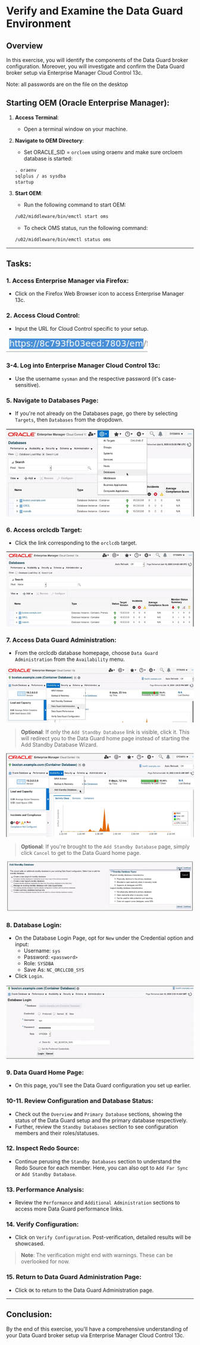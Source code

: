 # Verify and Examine the Data Guard Environment

## Overview

In this exercise, you will identify the components of the Data Guard broker configuration. Moreover, you will investigate and confirm the Data Guard broker setup via Enterprise Manager Cloud Control 13c.

Note:  all passwords are on the file on the desktop


## Starting OEM (Oracle Enterprise Manager):

1. **Access Terminal**:
   - Open a terminal window on your machine.
   
2. **Navigate to OEM Directory**:
   - Set ORACLE_SID = `orcloem` using oraenv and make sure orcloem database is started:

   ```
   . oraenv
   sqlplus / as sysdba
   startup
   ```

3. **Start OEM**:
   - Run the following command to start OEM:

   ```bash
   /u02/middleware/bin/emctl start oms
   ```

   - To check OMS status, run the following command:

   ```bash
   /u02/middleware/bin/emctl status oms
   ```

---

## Tasks:

### 1. **Access Enterprise Manager via Firefox**:
   - Click on the Firefox Web Browser icon to access Enterprise Manager 13c.

### 2. **Access Cloud Control**:
   - Input the URL for Cloud Control specific to your setup.

![](./images/e1.png)

### 3-4. **Log into Enterprise Manager Cloud Control 13c**:
   - Use the username `sysman` and the respective password (it's case-sensitive).

### 5. **Navigate to Databases Page**:
   - If you're not already on the Databases page, go there by selecting `Targets`, then `Databases` from the dropdown.

![](./images/e2.png)

### 6. **Access orclcdb Target**:
   - Click the link corresponding to the `orclcdb` target.

![](./images/e3.png)

### 7. **Access Data Guard Administration**:
   - From the orclcdb database homepage, choose `Data Guard Administration` from the `Availability` menu.


![](./images/e4.png)

> **Optional**: If only the `Add Standby Database` link is visible, click it. This will redirect you to the Data Guard home page instead of starting the Add Standby Database Wizard. 

![](./images/e5.png)

> **Optional**: If you're brought to the `Add Standby Database` page, simply click `Cancel` to get to the Data Guard home page.

![](./images/e6.png)

### 8. **Database Login**:
   - On the Database Login Page, opt for `New` under the Credential option and input:
     - Username: `sys`
     - Password: `<password>`
     - Role: `SYSDBA`
     - Save As: `NC_ORCLCDB_SYS`
   - Click `Login`.

![](./images/e7.png)

### 9. **Data Guard Home Page**:
   - On this page, you'll see the Data Guard configuration you set up earlier.

### 10-11. **Review Configuration and Database Status**:
   - Check out the `Overview` and `Primary Database` sections, showing the status of the Data Guard setup and the primary database respectively.
   - Further, review the `Standby Databases` section to see configuration members and their roles/statuses.

### 12. **Inspect Redo Source**:
   - Continue perusing the `Standby Databases` section to understand the Redo Source for each member. Here, you can also opt to `Add Far Sync` or `Add Standby Database`.

### 13. **Performance Analysis**:
   - Review the `Performance` and `Additional Administration` sections to access more Data Guard performance links.

### 14. **Verify Configuration**:
   - Click on `Verify Configuration`. Post-verification, detailed results will be showcased.

> **Note**: The verification might end with warnings. These can be overlooked for now.

### 15. **Return to Data Guard Administration Page**:
   - Click `OK` to return to the Data Guard Administration page.

---


## Conclusion:

By the end of this exercise, you'll have a comprehensive understanding of your Data Guard broker setup via Enterprise Manager Cloud Control 13c.
